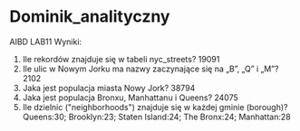 # Dominik_analityczny

AIBD LAB11 Wyniki:

1. Ile rekordów znajduje się w tabeli nyc_streets?
19091
2. Ile ulic w Nowym Jorku ma nazwy zaczynające się na „B”, „Q” i „M”?
2102
3. Jaka jest populacja miasta Nowy Jork?
38794
4. Jaka jest populacja Bronxu, Manhattanu i Queens?
24075
5. Ile dzielnic ("neighborhoods") znajduje się w każdej gminie (borough)?
Queens:30; Brooklyn:23; Staten Island:24; The Bronx:24; Manhattan:28
